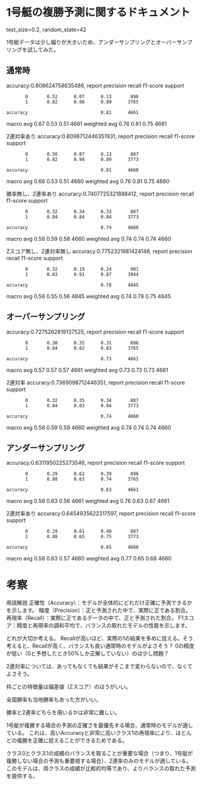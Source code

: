 # 1号艇の複勝予測に関するドキュメント
test_size=0.2, random_state=42

1号艇データは少し偏りが大きいため、アンダーサンプリングとオーバーサンプリングを試してみた。


## 通常時
accuracy:0.808624758635486, 
report              precision    recall  f1-score   support

           0       0.52      0.07      0.13       896
           1       0.82      0.98      0.89      3765

    accuracy                           0.81      4661
   macro avg       0.67      0.53      0.51      4661
weighted avg       0.76      0.81      0.75      4661


2連対率あり
accuracy:0.8098712446351931, 
report              precision    recall  f1-score   support

           0       0.50      0.07      0.13       887
           1       0.82      0.98      0.89      3773

    accuracy                           0.81      4660
   macro avg       0.66      0.53      0.51      4660
weighted avg       0.76      0.81      0.75      4660


勝率無し、2連率あり
accuracy:0.7407725321888412, 
report              precision    recall  f1-score   support

           0       0.32      0.34      0.33       887
           1       0.84      0.84      0.84      3773

    accuracy                           0.74      4660
   macro avg       0.58      0.59      0.58      4660
weighted avg       0.74      0.74      0.74      4660


Zスコア無し、2連対率無し
accuracy:0.7752321981424148, 
report              precision    recall  f1-score   support

           0       0.32      0.19      0.24       901
           1       0.83      0.91      0.87      3944

    accuracy                           0.78      4845
   macro avg       0.58      0.55      0.56      4845
weighted avg       0.74      0.78      0.75      4845



## オーバーサンプリング
accuracy:0.7275262819137525, 
report              precision    recall  f1-score   support

           0       0.30      0.32      0.31       896
           1       0.84      0.82      0.83      3765

    accuracy                           0.73      4661
   macro avg       0.57      0.57      0.57      4661
weighted avg       0.73      0.73      0.73      4661


2連対率
accuracy:0.7369098712446351, 
report              precision    recall  f1-score   support

           0       0.32      0.35      0.34       887
           1       0.84      0.83      0.84      3773

    accuracy                           0.74      4660
   macro avg       0.58      0.59      0.59      4660
weighted avg       0.74      0.74      0.74      4660



## アンダーサンプリング
accuracy:0.6311950225273546, 
report              precision    recall  f1-score   support

           0       0.29      0.62      0.39       896
           1       0.88      0.63      0.74      3765

    accuracy                           0.63      4661
   macro avg       0.58      0.63      0.56      4661
weighted avg       0.76      0.63      0.67      4661


2連対率あり
accuracy:0.6454935622317597, 
report              precision    recall  f1-score   support

           0       0.29      0.61      0.40       887
           1       0.88      0.65      0.75      3773

    accuracy                           0.65      4660
   macro avg       0.58      0.63      0.57      4660
weighted avg       0.77      0.65      0.68      4660


# 考察
用語解説
正確性（Accuracy）：モデルが全体的にどれだけ正確に予測できるかを示します。
精度（Precision）：正と予測された中で、実際に正である割合。
再現率（Recall）：実際に正であるデータの中で、正と予測された割合。
F1スコア：精度と再現率の調和平均で、バランスの取れたモデルの性能を示します。

どれが大切か考える。
Recallが高いほど、実際の1の結果を多めに捉える。そう考えると、Recallが高く、バランスも良い通常時のモデルがよさそう？
0の精度が低い（0と予想したとき50%しか正解していない）のは少し問題？

2連対率については、あってもなくても結果がそこまで変わらないので、なくてよさそう。

枠ごとの特徴量は偏差値（Zスコア）のほうがいい。

全国勝率も当地勝率もあった方がいい。


勝率と2連率どちらを用いるかは非常に難しい。

1号艇が複勝する場合の予測の正確さを最優先する場合、通常時のモデルが適している。
これは、高いAccuracyと非常に高いクラス1の再現率により、ほとんどの複勝を正確に捉えることができるためである。

クラス0とクラス1の成績のバランスを取ることが重要な場合（つまり、1号艇が複勝しない場合の予測も重要視する場合）、2連率のみのモデルが適している。
このモデルは、両クラスの成績が比較的均等であり、よりバランスの取れた予測を提供する。





